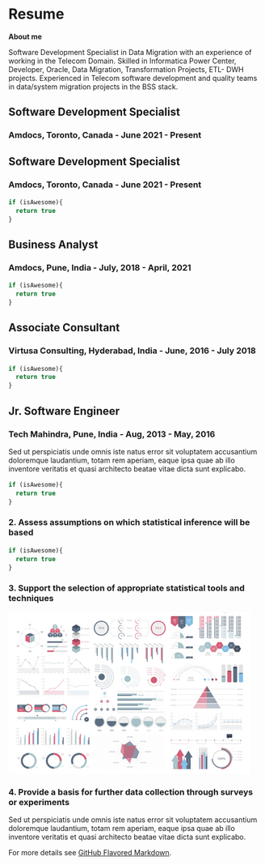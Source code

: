 # Resume

**About me**

Software Development Specialist in Data Migration with an experience of working in the Telecom Domain. Skilled in Informatica Power Center, Developer, Oracle, Data Migration, Transformation Projects, ETL- DWH projects. Experienced in Telecom software development and quality teams in data/system migration projects in the BSS stack.

## Software Development Specialist 
### Amdocs, Toronto, Canada - June 2021 - Present




## Software Development Specialist 
### Amdocs, Toronto, Canada - June 2021 - Present

```javascript
if (isAwesome){
  return true
}
```

## Business Analyst 
### Amdocs, Pune, India - July, 2018 - April, 2021

```javascript
if (isAwesome){
  return true
}
```

## Associate Consultant 
### Virtusa Consulting, Hyderabad, India - June, 2016 - July 2018

```javascript
if (isAwesome){
  return true
}
```

## Jr. Software Engineer 
### Tech Mahindra, Pune, India - Aug, 2013 - May, 2016

























Sed ut perspiciatis unde omnis iste natus error sit voluptatem accusantium doloremque laudantium, totam rem aperiam, eaque ipsa quae ab illo inventore veritatis et quasi architecto beatae vitae dicta sunt explicabo. 

```javascript
if (isAwesome){
  return true
}
```

### 2. Assess assumptions on which statistical inference will be based

```javascript
if (isAwesome){
  return true
}
```

### 3. Support the selection of appropriate statistical tools and techniques

<img src="images/dummy_thumbnail.jpg?raw=true"/>

### 4. Provide a basis for further data collection through surveys or experiments

Sed ut perspiciatis unde omnis iste natus error sit voluptatem accusantium doloremque laudantium, totam rem aperiam, eaque ipsa quae ab illo inventore veritatis et quasi architecto beatae vitae dicta sunt explicabo. 

For more details see [GitHub Flavored Markdown](https://guides.github.com/features/mastering-markdown/).
